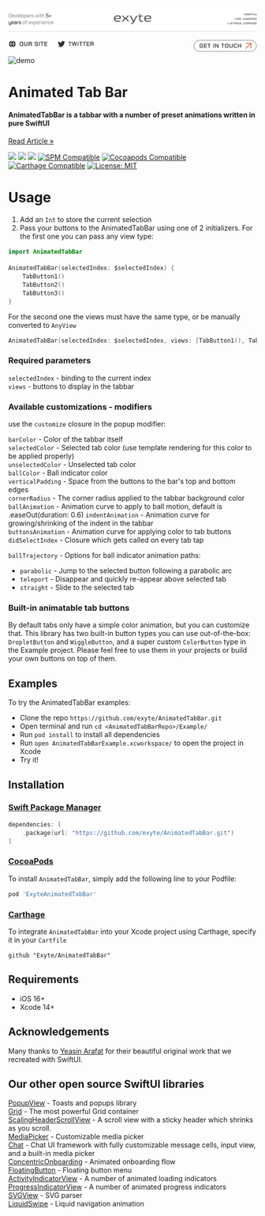 <a href="https://exyte.com/"><picture><source media="(prefers-color-scheme: dark)" srcset="https://raw.githubusercontent.com/exyte/media/master/common/header-dark.png"><img src="https://raw.githubusercontent.com/exyte/media/master/common/header-light.png"></picture></a>

<a href="https://exyte.com/"><picture><source media="(prefers-color-scheme: dark)" srcset="https://raw.githubusercontent.com/exyte/media/master/common/our-site-dark.png" width="80" height="16"><img src="https://raw.githubusercontent.com/exyte/media/master/common/our-site-light.png" width="80" height="16"></picture></a>&nbsp;&nbsp;&nbsp;&nbsp;&nbsp;<a href="https://twitter.com/exyteHQ"><picture><source media="(prefers-color-scheme: dark)" srcset="https://raw.githubusercontent.com/exyte/media/master/common/twitter-dark.png" width="74" height="16"><img src="https://raw.githubusercontent.com/exyte/media/master/common/twitter-light.png" width="74" height="16">
</picture></a> <a href="https://exyte.com/contacts"><picture><source media="(prefers-color-scheme: dark)" srcset="https://raw.githubusercontent.com/exyte/media/master/common/get-in-touch-dark.png" width="128" height="24" align="right"><img src="https://raw.githubusercontent.com/exyte/media/master/common/get-in-touch-light.png" width="128" height="24" align="right"></picture></a>

![demo](https://user-images.githubusercontent.com/9447630/217482148-8594b3ce-e6be-4e84-a65d-29915566a61a.gif)

<p><h1 align="left">Animated Tab Bar</h1></p>

<p><h4>AnimatedTabBar is a tabbar with a number of preset animations written in pure SwiftUI</h4></p>

<a href="https://exyte.com/blog/swiftui-animated-tabbar">Read Article »</a>

![](https://img.shields.io/github/v/tag/exyte/popupView?label=Version)
[![](https://img.shields.io/endpoint?url=https%3A%2F%2Fswiftpackageindex.com%2Fapi%2Fpackages%2Fexyte%2FAnimatedTabBar%2Fbadge%3Ftype%3Dswift-versions)](https://swiftpackageindex.com/exyte/AnimatedTabBar)
[![](https://img.shields.io/endpoint?url=https%3A%2F%2Fswiftpackageindex.com%2Fapi%2Fpackages%2Fexyte%2FAnimatedTabBar%2Fbadge%3Ftype%3Dplatforms)](https://swiftpackageindex.com/exyte/AnimatedTabBar)
[![SPM Compatible](https://img.shields.io/badge/SwiftPM-Compatible-brightgreen.svg)](https://swiftpackageindex.com/exyte/AnimatedTabBar)
[![Cocoapods Compatible](https://img.shields.io/badge/cocoapods-Compatible-brightgreen.svg)](https://cocoapods.org/pods/ExyteAnimatedTabBar)
[![Carthage Compatible](https://img.shields.io/badge/Carthage-compatible-brightgreen.svg?style=flat)](https://github.com/Carthage/Carthage)
[![License: MIT](https://img.shields.io/badge/License-MIT-black.svg)](https://opensource.org/licenses/MIT)

# Usage
1. Add an `Int` to store the current selection    
2. Pass your buttons to the AnimatedTabBar using one of 2 initializers. For the first one you can pass any view type:  
```swift
import AnimatedTabBar

AnimatedTabBar(selectedIndex: $selectedIndex) {
    TabButton1()
    TabButton2()
    TabButton3()
}
```

For the second one the views must have the same type, or be manually converted to `AnyView`
```swift
AnimatedTabBar(selectedIndex: $selectedIndex, views: [TabButton1(), TabButton2(), TabButton3()])
```

### Required parameters 
`selectedIndex` - binding to the current index     
`views` - buttons to display in the tabbar  

### Available customizations - modifiers
use the `customize` closure in the popup modifier:

`barColor` - Color of the tabbar itself      
`selectedColor` - Selected tab color (use template rendering for this color to be applied properly)    
`unselectedColor` - Unselected tab color     
`ballColor` - Ball indicator color    
`verticalPadding` - Space from the buttons to the bar's top and bottom edges    
`cornerRadius` - The corner radius applied to the tabbar background color     
`ballAnimation` - Animation curve to apply to ball motion, default is .easeOut(duration: 0.6)
`indentAnimation` - Animation curve for growing/shrinking of the indent in the tabbar       
`buttonsAnimation` - Animation curve for applying color to tab buttons    
`didSelectIndex` - Closure which gets called on every tab tap    

`ballTrajectory` - Options for ball indicator animation paths:     
- `parabolic`  - Jump to the selected button following a parabolic arc     
- `teleport` - Disappear and quickly re-appear above selected tab
- `straight` - Slide to the selected tab        

### Built-in animatable tab buttons
By default tabs only have a simple color animation, but you can customize that. This library has two built-in button types you can use out-of-the-box: `DropletButton` and `WiggleButton`, and a super custom `ColorButton` type in the Example project. Please feel free to use them in your projects or build your own buttons on top of them.

## Examples

To try the AnimatedTabBar examples:
- Clone the repo `https://github.com/exyte/AnimatedTabBar.git`
- Open terminal and run `cd <AnimatedTabBarRepo>/Example/`
- Run `pod install` to install all dependencies
- Run `open AnimatedTabBarExample.xcworkspace/` to open the project in Xcode
- Try it!

## Installation

### [Swift Package Manager](https://swift.org/package-manager/)

```swift
dependencies: [
    .package(url: "https://github.com/exyte/AnimatedTabBar.git")
]
```

### [CocoaPods](http://cocoapods.org)

To install `AnimatedTabBar`, simply add the following line to your Podfile:

```ruby
pod 'ExyteAnimatedTabBar'
```

### [Carthage](http://github.com/Carthage/Carthage)

To integrate `AnimatedTabBar` into your Xcode project using Carthage, specify it in your `Cartfile`

```ogdl
github "Exyte/AnimatedTabBar"
```

## Requirements

* iOS 16+
* Xcode 14+ 

## Acknowledgements

Many thanks to [Yeasin Arafat](https://dribbble.com/shots/14883627-Tab-Bar-Animation) for their beautiful original work that we recreated with SwiftUI.

## Our other open source SwiftUI libraries
[PopupView](https://github.com/exyte/PopupView) - Toasts and popups library    
[Grid](https://github.com/exyte/Grid) - The most powerful Grid container    
[ScalingHeaderScrollView](https://github.com/exyte/ScalingHeaderScrollView) - A scroll view with a sticky header which shrinks as you scroll.    
[MediaPicker](https://github.com/exyte/mediapicker) - Customizable media picker     
[Chat](https://github.com/exyte/chat) - Chat UI framework with fully customizable message cells, input view, and a built-in media picker    
[ConcentricOnboarding](https://github.com/exyte/ConcentricOnboarding) - Animated onboarding flow    
[FloatingButton](https://github.com/exyte/FloatingButton) - Floating button menu    
[ActivityIndicatorView](https://github.com/exyte/ActivityIndicatorView) - A number of animated loading indicators    
[ProgressIndicatorView](https://github.com/exyte/ProgressIndicatorView) - A number of animated progress indicators    
[SVGView](https://github.com/exyte/SVGView) - SVG parser    
[LiquidSwipe](https://github.com/exyte/LiquidSwipe) - Liquid navigation animation    
